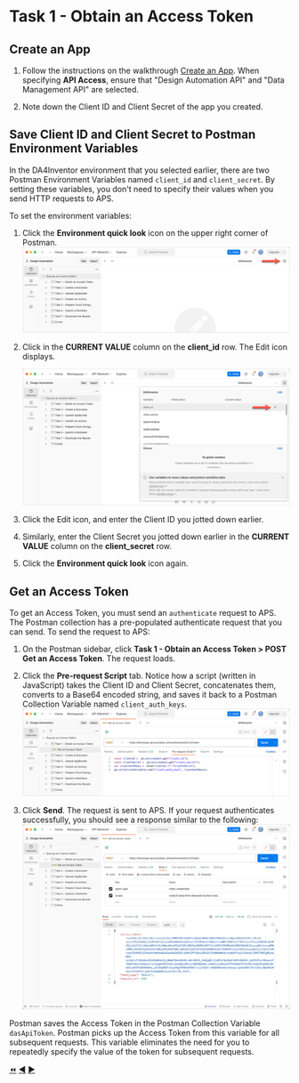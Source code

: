 # Task 1 - Obtain an Access Token

## Create an App

1. Follow the instructions on the walkthrough [Create an App](https://aps.autodesk.com/en/docs/oauth/v2/tutorials/create-app/).
 When specifying **API Access**, ensure that "Design Automation API" and "Data Management API" are selected.

2. Note down the Client ID and Client Secret of the app you created.

## Save Client ID and Client Secret to Postman Environment Variables

In the DA4Inventor environment that you selected earlier, there are two Postman Environment Variables named `client_id` and `client_secret`. By setting these variables, you don't need to specify their values when you send HTTP requests to APS.

To set the environment variables:

1. Click the **Environment quick look** icon on the upper right corner of Postman.
   ![Environment quick look icon](../images/task1-environment_quick_look_icon.png "Environment quick look icon")

2. Click in the **CURRENT VALUE** column on the **client_id** row. The Edit icon displays.

    ![Edit Environment Variable](../images/task1-environment_edit_variable.png "Edit Environment Variable")

3. Click the Edit icon, and enter the Client ID you jotted down earlier.

4. Similarly, enter the Client Secret you jotted down earlier in the **CURRENT VALUE** column on the **client_secret** row.

5. Click the **Environment quick look** icon again.

## Get an Access Token


To get an Access Token, you must send an `authenticate` request to APS. The Postman collection has a pre-populated authenticate request that you can send. To send the request to APS:

1. On the Postman sidebar, click **Task 1 - Obtain an Access Token > POST Get an Access Token**. The request loads.

2. Click the **Pre-request Script** tab. Notice how a script (written in JavaScript) takes the Client ID and Client Secret, concatenates them, converts to a Base64 encoded string, and saves it back to a Postman Collection Variable named `client_auth_keys`.
   ![Preview Client Id and Client Secret](../images/task1-preview_environment_variables.png "Preview Client Id and Client Secret")

4. Click **Send**. The request is sent to APS. If your request authenticates successfully, you should see a response similar to the following:
![Successful authentication](../images/task1-authenticate_successfull.png "Successful authentication")

Postman saves the Access Token in the Postman Collection Variable `dasApiToken`. Postman picks up the Access Token from this variable for all subsequent requests. This variable eliminates the need for you to repeatedly specify the value of the token for subsequent requests.


[:rewind:](../readme.md "readme.md") [:arrow_backward:](before_you_begin.md "Previous task" ) [:arrow_forward:](task-2.md "Next task")
